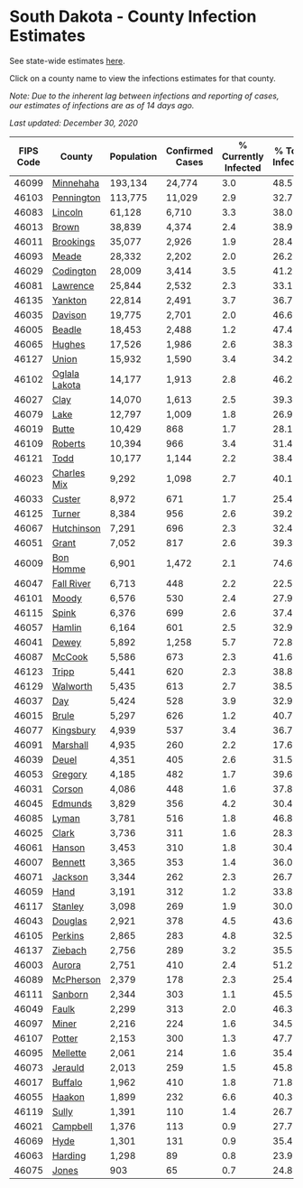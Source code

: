 # South Dakota - County Infection Estimates

See state-wide estimates [here](/infections/us-sd).

Click on a county name to view the infections estimates for that county.

*Note: Due to the inherent lag between infections and reporting of cases, our estimates of infections are as of 14 days ago.*

*Last updated: December 30, 2020*

|   FIPS Code |                         County |   Population |   Confirmed Cases |   % Currently Infected |   % Total Infected |
|-------------|--------------------------------|--------------|-------------------|------------------------|--------------------|
|       46099 |         [Minnehaha](minnehaha) |      193,134 |            24,774 |                    3.0 |               48.5 |
|       46103 |       [Pennington](pennington) |      113,775 |            11,029 |                    2.9 |               32.7 |
|       46083 |             [Lincoln](lincoln) |       61,128 |             6,710 |                    3.3 |               38.0 |
|       46013 |                 [Brown](brown) |       38,839 |             4,374 |                    2.4 |               38.9 |
|       46011 |         [Brookings](brookings) |       35,077 |             2,926 |                    1.9 |               28.4 |
|       46093 |                 [Meade](meade) |       28,332 |             2,202 |                    2.0 |               26.2 |
|       46029 |         [Codington](codington) |       28,009 |             3,414 |                    3.5 |               41.2 |
|       46081 |           [Lawrence](lawrence) |       25,844 |             2,532 |                    2.3 |               33.1 |
|       46135 |             [Yankton](yankton) |       22,814 |             2,491 |                    3.7 |               36.7 |
|       46035 |             [Davison](davison) |       19,775 |             2,701 |                    2.0 |               46.6 |
|       46005 |               [Beadle](beadle) |       18,453 |             2,488 |                    1.2 |               47.4 |
|       46065 |               [Hughes](hughes) |       17,526 |             1,986 |                    2.6 |               38.3 |
|       46127 |                 [Union](union) |       15,932 |             1,590 |                    3.4 |               34.2 |
|       46102 | [Oglala Lakota](oglala-lakota) |       14,177 |             1,913 |                    2.8 |               46.2 |
|       46027 |                   [Clay](clay) |       14,070 |             1,613 |                    2.5 |               39.3 |
|       46079 |                   [Lake](lake) |       12,797 |             1,009 |                    1.8 |               26.9 |
|       46019 |                 [Butte](butte) |       10,429 |               868 |                    1.7 |               28.1 |
|       46109 |             [Roberts](roberts) |       10,394 |               966 |                    3.4 |               31.4 |
|       46121 |                   [Todd](todd) |       10,177 |             1,144 |                    2.2 |               38.4 |
|       46023 |     [Charles Mix](charles-mix) |        9,292 |             1,098 |                    2.7 |               40.1 |
|       46033 |               [Custer](custer) |        8,972 |               671 |                    1.7 |               25.4 |
|       46125 |               [Turner](turner) |        8,384 |               956 |                    2.6 |               39.2 |
|       46067 |       [Hutchinson](hutchinson) |        7,291 |               696 |                    2.3 |               32.4 |
|       46051 |                 [Grant](grant) |        7,052 |               817 |                    2.6 |               39.3 |
|       46009 |         [Bon Homme](bon-homme) |        6,901 |             1,472 |                    2.1 |               74.6 |
|       46047 |       [Fall River](fall-river) |        6,713 |               448 |                    2.2 |               22.5 |
|       46101 |                 [Moody](moody) |        6,576 |               530 |                    2.4 |               27.9 |
|       46115 |                 [Spink](spink) |        6,376 |               699 |                    2.6 |               37.4 |
|       46057 |               [Hamlin](hamlin) |        6,164 |               601 |                    2.5 |               32.9 |
|       46041 |                 [Dewey](dewey) |        5,892 |             1,258 |                    5.7 |               72.8 |
|       46087 |               [McCook](mccook) |        5,586 |               673 |                    2.3 |               41.6 |
|       46123 |                 [Tripp](tripp) |        5,441 |               620 |                    2.3 |               38.8 |
|       46129 |           [Walworth](walworth) |        5,435 |               613 |                    2.7 |               38.5 |
|       46037 |                     [Day](day) |        5,424 |               528 |                    3.9 |               32.9 |
|       46015 |                 [Brule](brule) |        5,297 |               626 |                    1.2 |               40.7 |
|       46077 |         [Kingsbury](kingsbury) |        4,939 |               537 |                    3.4 |               36.7 |
|       46091 |           [Marshall](marshall) |        4,935 |               260 |                    2.2 |               17.6 |
|       46039 |                 [Deuel](deuel) |        4,351 |               405 |                    2.6 |               31.5 |
|       46053 |             [Gregory](gregory) |        4,185 |               482 |                    1.7 |               39.6 |
|       46031 |               [Corson](corson) |        4,086 |               448 |                    1.6 |               37.8 |
|       46045 |             [Edmunds](edmunds) |        3,829 |               356 |                    4.2 |               30.4 |
|       46085 |                 [Lyman](lyman) |        3,781 |               516 |                    1.8 |               46.8 |
|       46025 |                 [Clark](clark) |        3,736 |               311 |                    1.6 |               28.3 |
|       46061 |               [Hanson](hanson) |        3,453 |               310 |                    1.8 |               30.4 |
|       46007 |             [Bennett](bennett) |        3,365 |               353 |                    1.4 |               36.0 |
|       46071 |             [Jackson](jackson) |        3,344 |               262 |                    2.3 |               26.7 |
|       46059 |                   [Hand](hand) |        3,191 |               312 |                    1.2 |               33.8 |
|       46117 |             [Stanley](stanley) |        3,098 |               269 |                    1.9 |               30.0 |
|       46043 |             [Douglas](douglas) |        2,921 |               378 |                    4.5 |               43.6 |
|       46105 |             [Perkins](perkins) |        2,865 |               283 |                    4.8 |               32.5 |
|       46137 |             [Ziebach](ziebach) |        2,756 |               289 |                    3.2 |               35.5 |
|       46003 |               [Aurora](aurora) |        2,751 |               410 |                    2.4 |               51.2 |
|       46089 |         [McPherson](mcpherson) |        2,379 |               178 |                    2.3 |               25.4 |
|       46111 |             [Sanborn](sanborn) |        2,344 |               303 |                    1.1 |               45.5 |
|       46049 |                 [Faulk](faulk) |        2,299 |               313 |                    2.0 |               46.3 |
|       46097 |                 [Miner](miner) |        2,216 |               224 |                    1.6 |               34.5 |
|       46107 |               [Potter](potter) |        2,153 |               300 |                    1.3 |               47.7 |
|       46095 |           [Mellette](mellette) |        2,061 |               214 |                    1.6 |               35.4 |
|       46073 |             [Jerauld](jerauld) |        2,013 |               259 |                    1.5 |               45.8 |
|       46017 |             [Buffalo](buffalo) |        1,962 |               410 |                    1.8 |               71.8 |
|       46055 |               [Haakon](haakon) |        1,899 |               232 |                    6.6 |               40.3 |
|       46119 |                 [Sully](sully) |        1,391 |               110 |                    1.4 |               26.7 |
|       46021 |           [Campbell](campbell) |        1,376 |               113 |                    0.9 |               27.7 |
|       46069 |                   [Hyde](hyde) |        1,301 |               131 |                    0.9 |               35.4 |
|       46063 |             [Harding](harding) |        1,298 |                89 |                    0.8 |               23.9 |
|       46075 |                 [Jones](jones) |          903 |                65 |                    0.7 |               24.8 |